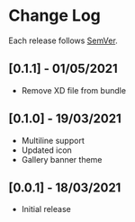 # Change Log

Each release follows [SemVer](https://semver.org/).

## [0.1.1] - 01/05/2021

- Remove XD file from bundle

## [0.1.0] - 19/03/2021

- Multiline support
- Updated icon
- Gallery banner theme

## [0.0.1] - 18/03/2021

- Initial release
